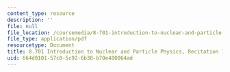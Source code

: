 ```yaml
---
content_type: resource
description: ''
file: null
file_location: /coursemedia/8-701-introduction-to-nuclear-and-particle-physics-fall-2020/664d010157c05c926b38b70e480064ad_MIT8_701f20_rec1_soln.pdf
file_type: application/pdf
resourcetype: Document
title: 8.701 Introduction to Nuclear and Particle Physics, Recitation 1 Solutions
uid: 664d0101-57c0-5c92-6b38-b70e480064ad
---
```

